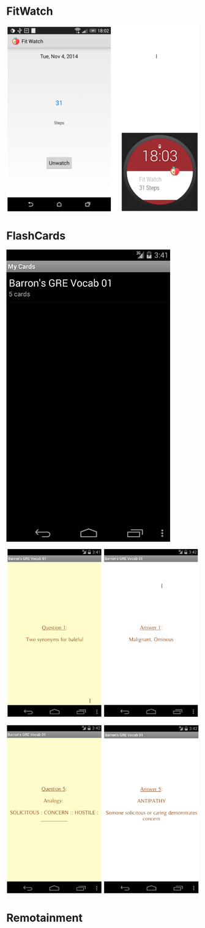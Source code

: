 FitWatch
=====
![FitWatch](fitwatch.png)

FlashCards
=====
![FlashCards Main Screen](flashcards_main.png)

![FlashCards Card 1](flashcards_card1.png)

![FlashCards Card 2](flashcards_card2.png)

Remotainment
=====